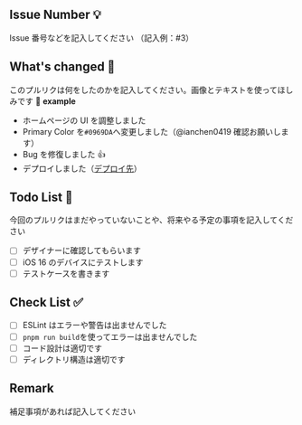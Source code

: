 ## Issue Number 💡

Issue 番号などを記入してください
（記入例：#3）

## What's changed 🧪

このプルリクは何をしたのかを記入してください。画像とテキストを使ってほしみです 🥺
**example**

- ホームページの UI を調整しました
- Primary Color を`#0969DA`へ変更しました（@ianchen0419 確認お願いします）
- Bug を修復しました :+1:
- デプロイしました（[デプロイ先](https://pages.github.com/)）

## Todo List 📝

今回のプルリクはまだやっていないことや、将来やる予定の事項を記入してください

- [ ] デザイナーに確認してもらいます
- [ ] iOS 16 のデバイスにテストします
- [ ] テストケースを書きます

## Check List ✅

- [ ] ESLint はエラーや警告は出ませんでした
- [ ] `pnpm run build`を使ってエラーは出ませんでした
- [ ] コード設計は適切です
- [ ] ディレクトリ構造は適切です

## Remark

補足事項があれば記入してください
